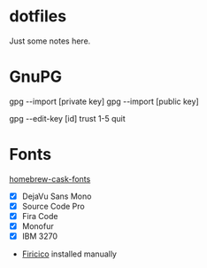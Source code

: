 dotfiles
========

Just some notes here.

# GnuPG

gpg --import [private key]
gpg --import [public key]

gpg --edit-key [id]
trust
1-5
quit

# Fonts

[homebrew-cask-fonts](https://github.com/Homebrew/homebrew-cask-fonts)

- [X] DejaVu Sans Mono
- [X] Source Code Pro
- [X] Fira Code
- [X] Monofur
- [X] IBM 3270
- [Firicico](https://github.com/kosimst/Firicico) installed manually
